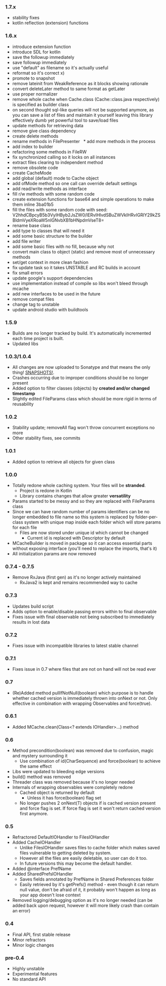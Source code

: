 ### 1.7.x
* stability fixes
* kotlin reflection (extension) functions

### 1.6.x
* introduce extension function
* introduce SDL for kotlin
* save the followup immediately
* save followup immediately
* use "default" as filename so it's actually useful
* reformat so it's correct x)
* promote to snapshot
* remove lateinit from WeakReference as it blocks showing rationale
* convert deleteLater method to same format as getLater
* use proper normalizer
* remove whole cache when Cache.class (Cache::class.java respectively) is specified as builder class
* on second thought sql-like queries will not be supported anymore, as you can save a list of files and maintain it yourself leaving this library effectively dumb yet powerful tool to save/load files
* update methods for retrieving data
* remove give class dependency
* create delete methods
* rename methods in FilePresenter
  * add more methods in the process
* add index to builder
* refactoring some methods in FileRW
* fix synchronized calling so it locks on all instances
* extract files clearing to independent method
* remove obsolete code
* create CacheMode
* add global (default) mode to Cache object
* add ofMode method so one call can override default settings
* add read/write methods as interface
* fill r/w methods with some random code
* create extension functions for base64 and simple operations to make them inline
3ba01b5
* fill the files with some random code with seed: V2hhdCBpcyB5b3VyIHByb2JsZW0/IERvIHlvdSBuZWVkIHRvIGRlY29kZSBldmVyeXRoaW5nIGNvbXB1bHNpdmVseT8=
* rename base class
* add type to classes that will need it
* add some basic structure to the builder
* add file writer
* add some basic files with no fill, because why not
* convert main class to object (static) and remove most of unnecessary methods
* set/get context in more clean fashion
* fix update task so it takes UNSTABLE and RC builds in account
* fix small errors
* update google's support dependencies
* use implementation instead of compile so libs won't bleed through mcache
* add new interfaces to be used in the future
* remove compat files
* change tag to unstable
* update android studio with buildtools

### 1.5.9
* Builds are no longer tracked by build. It's automatically incremented each time project is built.
* Updated libs

### 1.0.3/1.0.4
* All changes are now uploaded to Sonatype and that means the only thing! [SNAPSHOTS!](https://oss.sonatype.org/content/repositories/snapshots/wiki/depasquale/mcache/).
* Crashes occurring due to improper conditions should be no longer present
* Added option to filter classes (objects) by **created and/or changed timestamp**
* Slightly edited FileParams class which should be more rigid in terms of reusability

### 1.0.2
* Stability update; removeAll flag won't throw concurrent exceptions no more
* Other stability fixes, see commits

### 1.0.1
* Added option to retrieve all objects for given class

### 1.0.0
* Totally redone whole caching system. Your files will be **stranded**.
  * Project is redone in Kotlin
  * Library contains changes that allow greater **versatility**
* Params started to be messy and so they are replaced with FileParams class
* Since we can have random number of params identifiers can be no longer embedded to file name so this system is replaced by folder-per-class system with unique map inside each folder which will store params for each file
  * Files are now stored under unique id which cannot be changed
    * Current id is replaced with Descriptor by default
* MCacheBuilder is moved in package so it can access essential parts without exposing interface (you'll need to replace the imports, that's it)
* All initialization params are now removed

### 0.7.4 - 0.7.5
* Remove RxJava (first gen) as it's no longer actively maintained 
  * RxJava2 is kept and remains recommended way to cache

### 0.7.3
* Updates build script
* Adds option to enable/disable passing errors within to final observable
* Fixes issue with final observable not being subscribed to immediately results in lost data

### 0.7.2
* Fixes issue with incompatible libraries to latest stable channel

### 0.7.1
* Fixes issue in 0.7 where files that are not on hand will not be read ever

### 0.7
* (Re)Added method pullIfNotNull(boolean) which purpose is to handle whether cached version is immediately thrown into onNext or not. Only effective in combination with wrapping Observables and force(true).

### 0.6.1
* Added MCache.clean(Class<? extends IOHandler>...) method

### 0.6
* Method precondition(boolean) was removed due to confusion, magic and mystery surrounding it
  * Use combination of id(CharSequence) and force(boolean) to achieve the same effect
* Libs were updated to bleeding edge versions
* build() method was removed
* Threader class was removed because it's no longer needed
* Internals of wrapping observables were completely redone
  * Cached object is returned by default
    * Unless it has force(boolean) flag set
  * No longer pushes 2 onNext(T) objects if is cached version present and force flag is set. If force flag is set it won't return cached version first anymore.

### 0.5
* Refractored DefaultIOHandler to FilesIOHandler
* Added CacheIOHandler
  * Unlike FilesIOHandler saves files to cache folder which makes saved files vulnerable to getting deleted by system.
  * However all the files are easily deletable, so user can do it too.
  * In future versions this may become the default handler.
* Added @interface PrefName
* Added SharedPrefsIOHandler
  * Saves fields annotated by PrefName in Shared Preferences folder
  * Easily retrieved by it's getPrefs() method - even though it can return null value, don't be afraid of it, it probably won't happen as long as your app doesn't lose context
* Removed logging/debugging option as it's no longer needed (can be added back upon request, however it will more likely crash than contain an error)

### 0.4
* Final API, first stable release
* Minor refractors
* Minor logic changes

### pre-0.4
* Highly unstable
* Experimental features
* No standard API
